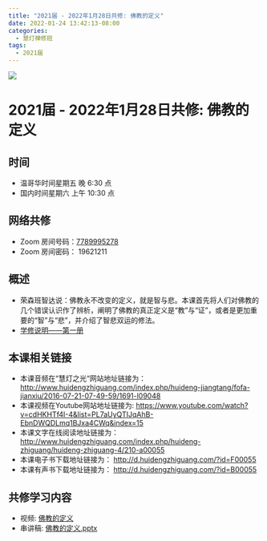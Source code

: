 ```yaml
---
title: "2021届 - 2022年1月28日共修: 佛教的定义"
date: 2022-01-24 13:42:13-08:00
categories:
  - 慧灯禅修班
tags:
  - 2021届
---
```

![](/f/up/maxresdefault.jpg)

# 2021届 - 2022年1月28日共修: 佛教的定义



## 时间

* 温哥华时间星期五 晚 6:30 点
* 国内时间星期六 上午 10:30 点

## 网络共修

* Zoom 房间号码：[7789995278](https://us02web.zoom.us/j/7789995278?pwd=VjZmbWJFY2k2K0E5RVB2cTNIQmhqUT09) 
* Zoom 房间密码： 19621211



## 概述

* 荣森班智达说：佛教永不改变的定义，就是智与悲。本课首先将人们对佛教的几个错误认识作了辨析，阐明了佛教的真正定义是“教”与“证”，或者是更加重要的“智”与“悲”，并介绍了智悲双运的修法。
* [学修说明——第一册](https://fohuifayu.com/index.php/huideng-jiangtang/chanxiuke/zen-01/8649-zen01-instruction?title=%E4%BD%9B%E6%B3%95%E8%9E%8D%E5%85%A5%E7%94%9F%E6%B4%BB)




## 本课相关链接

* 本课音频在“慧灯之光“网站地址链接为： <http://www.huidengzhiguang.com/index.php/huideng-jiangtang/fofa-jianxiu/2016-07-21-07-49-59/1691-l09048>
* 本课视频在Youtube网站地址链接为: <https://www.youtube.com/watch?v=cdHKHTf4I-4&list=PL7aUyQTIJqAhB-EbnDWQDLmq1BJxa4CWq&index=15>
* 本课文字在线阅读地址链接为： <http://www.huidengzhiguang.com/index.php/huideng-zhiguang/huideng-zhiguang-4/210-a00055>
* 本课电子书下载地址链接为： <http://d.huidengzhiguang.com/?id=F00055>
* 本课有声书下载地址链接为： <http://d.huidengzhiguang.com/?id=B00055>



## 共修学习内容

* 视频: [佛教的定义](https://fohuifayu.com/index.php/huideng-jiangtang/chanxiuke/zen-01/8251-l09048?title=) 
* 串讲稿: [佛教的定义.pptx](https://s3.ap-northeast-1.wasabisys.com/hdcx/hdv/f/up/2020慧灯禅修班第十六堂课-佛教的定义.pptx)
